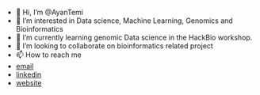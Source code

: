 - 👋 Hi, I’m @AyanTemi
- 👀 I’m interested in Data science, Machine Learning, Genomics and Bioinformatics
- 🌱 I’m currently learning genomic Data science in the HackBio workshop.
- 💞️ I’m looking to collaborate on bioinformatics related project
- 📫 How to reach me 
- [email](ayanotemitope@gmail.com)
- [linkedin](http://linkedin.com/in/temitopeayano)
- [website](http://ayanotemitope.name.ng)

<!---
AyanTemi/AyanTemi is a ✨ special ✨ repository because its `README.md` (this file) appears on your GitHub profile.
You can click the Preview link to take a look at your changes.
--->
